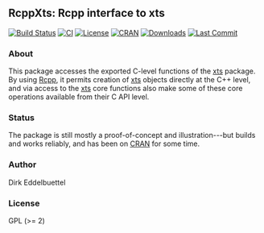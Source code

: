 ## RcppXts: Rcpp interface to xts

[![Build Status](https://travis-ci.org/eddelbuettel/rcppxts.png)](https://travis-ci.org/eddelbuettel/rcppxts) 
[![CI](https://github.com/eddelbuettel/rcppxts/workflows/ci/badge.svg)](https://github.com/eddelbuettel/rcppxts/actions?query=workflow%3Aci)
[![License](http://img.shields.io/badge/license-GPL%20%28%3E=%202%29-brightgreen.svg?style=flat)](http://www.gnu.org/licenses/gpl-2.0.html) 
[![CRAN](http://www.r-pkg.org/badges/version/RcppXts)](https://cran.r-project.org/package=RcppXts) 
[![Downloads](http://cranlogs.r-pkg.org/badges/RcppXts?color=brightgreen)](http://www.r-pkg.org/pkg/RcppXts)
[![Last Commit](https://img.shields.io/github/last-commit/eddelbuettel/rcppxts)](https://github.com/eddelbuettel/rcppxts)

### About

This package accesses the exported C-level functions of the
[xts](https://cran.r-project.org/package=xts) package. By using
[Rcpp](http://www.rcpp.org), it permits creation of
[xts](https://cran.r-project.org/package=xts) objects directly at the C++
level, and via access to the [xts](https://cran.r-project.org/package=xts)
core functions also make some of these core operations available from their C
API level.

### Status

The package is still mostly a proof-of-concept and illustration---but builds
and works reliably, and has been on [CRAN](https://cran.r-project.org) for
some time.

### Author

Dirk Eddelbuettel

### License

GPL (>= 2)

